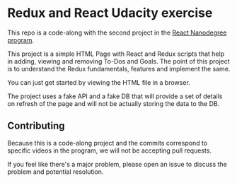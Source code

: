 # Redux and React Udacity exercise

This repo is a code-along with the second project in the [React Nanodegree program](https://www.udacity.com/course/react-nanodegree--nd019).

This project is a simple HTML Page with React and Redux scripts that help in adding, viewing and removing To-Dos and Goals. The point of this project is to understand the Redux fundamentals, features and implement the same.

You can just get started by viewing the HTML file in a browser.

The project uses a fake API and a fake DB that will provide a set of details on refresh of the page and will not be actually storing the data to the DB.

## Contributing

Because this is a code-along project and the commits correspond to specific videos in the program, we will not be accepting pull requests.

If you feel like there's a major problem, please open an issue to discuss the problem and potential resolution.
